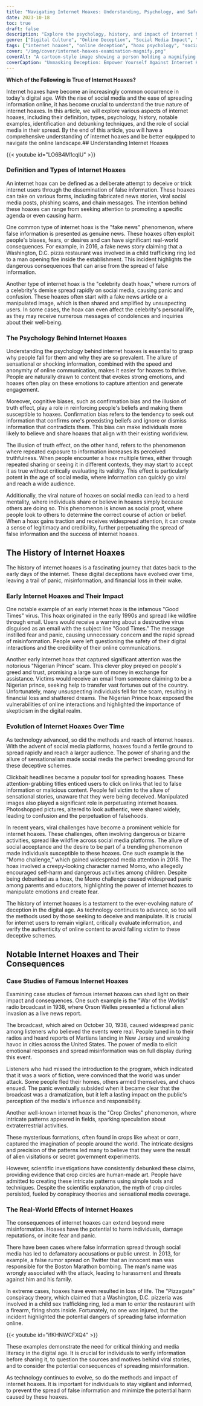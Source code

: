 ```yaml
---
title: "Navigating Internet Hoaxes: Understanding, Psychology, and Safeguarding Online Integrity"
date: 2023-10-18
toc: true
draft: false
description: "Explore the psychology, history, and impact of internet hoaxes, and learn strategies to identify and counter false information online."
genre: ["Digital Culture", "Online Deception", "Social Media Impact", "Media Literacy", "Internet Psychology", "Hoax Awareness", "Misinformation Insights", "Cyber Awareness", "Online Truth", "Digital Integrity"]
tags: ["internet hoaxes", "online deception", "hoax psychology", "social media", "fake news", "media literacy", "misinformation", "cyber awareness", "online integrity", "hoax identification", "viral challenges", "digital culture", "psychology of belief", "information verification", "media influence", "critical thinking", "online safety", "digital misinformation", "hoax history", "media manipulation", "hoax consequences", "sensationalism", "internet myths", "trust in media", "confirmation bias", "hoax impact", "hoax evolution", "hoax examples", "hoax awareness", "truth in digital age"]
cover: "/img/cover/internet-hoaxes-examination-magnify.png"
coverAlt: "A cartoon-style image showing a person holding a magnifying glass, examining a computer screen with hoax symbols."
coverCaption: "Unmasking Deception: Empower Yourself Against Internet Hoaxes."
---
```


**Which of the Following is True of Internet Hoaxes?**

Internet hoaxes have become an increasingly common occurrence in today's digital age. With the rise of social media and the ease of spreading information online, it has become crucial to understand the true nature of internet hoaxes. In this article, we will explore various aspects of internet hoaxes, including their definition, types, psychology, history, notable examples, identification and debunking techniques, and the role of social media in their spread. By the end of this article, you will have a comprehensive understanding of internet hoaxes and be better equipped to navigate the online landscape.## Understanding Internet Hoaxes

{{< youtube id="LO6B4M1cqlU" >}}

### Definition and Types of Internet Hoaxes

An internet hoax can be defined as a deliberate attempt to deceive or trick internet users through the dissemination of false information. These hoaxes can take on various forms, including fabricated news stories, viral social media posts, phishing scams, and chain messages. The intention behind these hoaxes can range from seeking attention to promoting a specific agenda or even causing harm.

One common type of internet hoax is the "fake news" phenomenon, where false information is presented as genuine news. These hoaxes often exploit people's biases, fears, or desires and can have significant real-world consequences. For example, in 2016, a fake news story claiming that a Washington, D.C. pizza restaurant was involved in a child trafficking ring led to a man opening fire inside the establishment. This incident highlights the dangerous consequences that can arise from the spread of false information.

Another type of internet hoax is the "celebrity death hoax," where rumors of a celebrity's demise spread rapidly on social media, causing panic and confusion. These hoaxes often start with a fake news article or a manipulated image, which is then shared and amplified by unsuspecting users. In some cases, the hoax can even affect the celebrity's personal life, as they may receive numerous messages of condolences and inquiries about their well-being.

### The Psychology Behind Internet Hoaxes

Understanding the psychology behind internet hoaxes is essential to grasp why people fall for them and why they are so prevalent. The allure of sensational or shocking information, combined with the speed and anonymity of online communication, makes it easier for hoaxes to thrive. People are naturally drawn to content that evokes strong emotions, and hoaxes often play on these emotions to capture attention and generate engagement.

Moreover, cognitive biases, such as confirmation bias and the illusion of truth effect, play a role in reinforcing people's beliefs and making them susceptible to hoaxes. Confirmation bias refers to the tendency to seek out information that confirms one's preexisting beliefs and ignore or dismiss information that contradicts them. This bias can make individuals more likely to believe and share hoaxes that align with their existing worldview.

The illusion of truth effect, on the other hand, refers to the phenomenon where repeated exposure to information increases its perceived truthfulness. When people encounter a hoax multiple times, either through repeated sharing or seeing it in different contexts, they may start to accept it as true without critically evaluating its validity. This effect is particularly potent in the age of social media, where information can quickly go viral and reach a wide audience.

Additionally, the viral nature of hoaxes on social media can lead to a herd mentality, where individuals share or believe in hoaxes simply because others are doing so. This phenomenon is known as social proof, where people look to others to determine the correct course of action or belief. When a hoax gains traction and receives widespread attention, it can create a sense of legitimacy and credibility, further perpetuating the spread of false information and the success of internet hoaxes.

## The History of Internet Hoaxes

The history of internet hoaxes is a fascinating journey that dates back to the early days of the internet. These digital deceptions have evolved over time, leaving a trail of panic, misinformation, and financial loss in their wake.

### Early Internet Hoaxes and Their Impact

One notable example of an early internet hoax is the infamous "Good Times" virus. This hoax originated in the early 1990s and spread like wildfire through email. Users would receive a warning about a destructive virus disguised as an email with the subject line "Good Times." The message instilled fear and panic, causing unnecessary concern and the rapid spread of misinformation. People were left questioning the safety of their digital interactions and the credibility of their online communications.

Another early internet hoax that captured significant attention was the notorious "Nigerian Prince" scam. This clever ploy preyed on people's greed and trust, promising a large sum of money in exchange for assistance. Victims would receive an email from someone claiming to be a Nigerian prince, seeking help to transfer vast fortunes out of the country. Unfortunately, many unsuspecting individuals fell for the scam, resulting in financial loss and shattered dreams. The Nigerian Prince hoax exposed the vulnerabilities of online interactions and highlighted the importance of skepticism in the digital realm.

### Evolution of Internet Hoaxes Over Time

As technology advanced, so did the methods and reach of internet hoaxes. With the advent of social media platforms, hoaxes found a fertile ground to spread rapidly and reach a larger audience. The power of sharing and the allure of sensationalism made social media the perfect breeding ground for these deceptive schemes.

Clickbait headlines became a popular tool for spreading hoaxes. These attention-grabbing titles enticed users to click on links that led to false information or malicious content. People fell victim to the allure of sensational stories, unaware that they were being deceived. Manipulated images also played a significant role in perpetuating internet hoaxes. Photoshopped pictures, altered to look authentic, were shared widely, leading to confusion and the perpetuation of falsehoods.

In recent years, viral challenges have become a prominent vehicle for internet hoaxes. These challenges, often involving dangerous or bizarre activities, spread like wildfire across social media platforms. The allure of social acceptance and the desire to be part of a trending phenomenon made individuals susceptible to these hoaxes. One such example is the "Momo challenge," which gained widespread media attention in 2018. The hoax involved a creepy-looking character named Momo, who allegedly encouraged self-harm and dangerous activities among children. Despite being debunked as a hoax, the Momo challenge caused widespread panic among parents and educators, highlighting the power of internet hoaxes to manipulate emotions and create fear.

The history of internet hoaxes is a testament to the ever-evolving nature of deception in the digital age. As technology continues to advance, so too will the methods used by those seeking to deceive and manipulate. It is crucial for internet users to remain vigilant, critically evaluate information, and verify the authenticity of online content to avoid falling victim to these deceptive schemes.

## Notable Internet Hoaxes and Their Consequences

### Case Studies of Famous Internet Hoaxes

Examining case studies of famous internet hoaxes can shed light on their impact and consequences. One such example is the "War of the Worlds" radio broadcast in 1938, where Orson Welles presented a fictional alien invasion as a live news report.

The broadcast, which aired on October 30, 1938, caused widespread panic among listeners who believed the events were real. People tuned in to their radios and heard reports of Martians landing in New Jersey and wreaking havoc in cities across the United States. The power of media to elicit emotional responses and spread misinformation was on full display during this event.

Listeners who had missed the introduction to the program, which indicated that it was a work of fiction, were convinced that the world was under attack. Some people fled their homes, others armed themselves, and chaos ensued. The panic eventually subsided when it became clear that the broadcast was a dramatization, but it left a lasting impact on the public's perception of the media's influence and responsibility.

Another well-known internet hoax is the "Crop Circles" phenomenon, where intricate patterns appeared in fields, sparking speculation about extraterrestrial activities.

These mysterious formations, often found in crops like wheat or corn, captured the imagination of people around the world. The intricate designs and precision of the patterns led many to believe that they were the result of alien visitations or secret government experiments.

However, scientific investigations have consistently debunked these claims, providing evidence that crop circles are human-made art. People have admitted to creating these intricate patterns using simple tools and techniques. Despite the scientific explanation, the myth of crop circles persisted, fueled by conspiracy theories and sensational media coverage.

### The Real-World Effects of Internet Hoaxes

The consequences of internet hoaxes can extend beyond mere misinformation. Hoaxes have the potential to harm individuals, damage reputations, or incite fear and panic.

There have been cases where false information spread through social media has led to defamatory accusations or public unrest. In 2013, for example, a false rumor spread on Twitter that an innocent man was responsible for the Boston Marathon bombing. The man's name was wrongly associated with the attack, leading to harassment and threats against him and his family.

In extreme cases, hoaxes have even resulted in loss of life. The "Pizzagate" conspiracy theory, which claimed that a Washington, D.C. pizzeria was involved in a child sex trafficking ring, led a man to enter the restaurant with a firearm, firing shots inside. Fortunately, no one was injured, but the incident highlighted the potential dangers of spreading false information online.

{{< youtube id="ifKHNWCFXQ4" >}}

These examples demonstrate the need for critical thinking and media literacy in the digital age. It is crucial for individuals to verify information before sharing it, to question the sources and motives behind viral stories, and to consider the potential consequences of spreading misinformation.

As technology continues to evolve, so do the methods and impact of internet hoaxes. It is important for individuals to stay vigilant and informed, to prevent the spread of false information and minimize the potential harm caused by these hoaxes.



